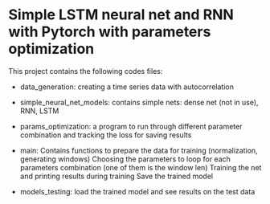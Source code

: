 # Simple LSTM neural net and RNN with Pytorch with parameters optimization

This project contains the following codes files:

- data_generation:  creating a time series data with autocorrelation

- simple_neural_net_models: contains simple nets: dense net (not in use), RNN, LSTM

- params_optimization: a program to run through different parameter combination and tracking the loss for saving results

- main:
    Contains functions to prepare the data for training (normalization, generating windows)
    Choosing the parameters to loop for each parameters combination (one of them is the window len)
    Training the net and printing results during training
    Save the trained model

- models_testing: load the trained model and see results on the test data


